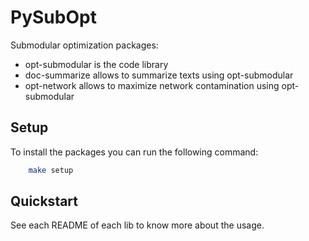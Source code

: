 # PySubOpt

Submodular optimization packages:
- opt-submodular is the code library
- doc-summarize allows to summarize texts using opt-submodular
- opt-network allows to maximize network contamination using opt-submodular

## Setup

To install the packages you can run the following command:
```bash
    make setup
```

## Quickstart

See each README of each lib to know more about the usage.
